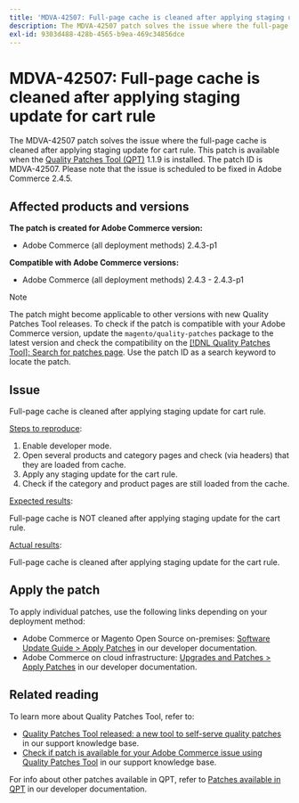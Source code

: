 ```yaml
---
title: 'MDVA-42507: Full-page cache is cleaned after applying staging update for cart rule'
description: The MDVA-42507 patch solves the issue where the full-page cache is cleaned after applying staging update for cart rule. This patch is available when the [Quality Patches Tool (QPT)](/help/announcements/adobe-commerce-announcements/magento-quality-patches-released-new-tool-to-self-serve-quality-patches.md) 1.1.9 is installed. The patch ID is MDVA-42507. Please note that the issue is scheduled to be fixed in Adobe Commerce 2.4.5.
exl-id: 9303d488-428b-4565-b9ea-469c34856dce
---
```

# MDVA-42507: Full-page cache is cleaned after applying staging update for cart rule

The MDVA-42507 patch solves the issue where the full-page cache is cleaned after applying staging update for cart rule. This patch is available when the [Quality Patches Tool (QPT)](/help/announcements/adobe-commerce-announcements/magento-quality-patches-released-new-tool-to-self-serve-quality-patches.md) 1.1.9 is installed. The patch ID is MDVA-42507. Please note that the issue is scheduled to be fixed in Adobe Commerce 2.4.5.

## Affected products and versions

**The patch is created for Adobe Commerce version:**

* Adobe Commerce (all deployment methods) 2.4.3-p1

**Compatible with Adobe Commerce versions:**

* Adobe Commerce (all deployment methods) 2.4.3 - 2.4.3-p1

>[!NOTE]
>
>The patch might become applicable to other versions with new Quality Patches Tool releases. To check if the patch is compatible with your Adobe Commerce version, update the `magento/quality-patches` package to the latest version and check the compatibility on the [[!DNL Quality Patches Tool]: Search for patches page](https://devdocs.magento.com/quality-patches/tool.html#patch-grid). Use the patch ID as a search keyword to locate the patch.

## Issue

Full-page cache is cleaned after applying staging update for cart rule.

<u>Steps to reproduce</u>:

1. Enable developer mode.
1. Open several products and category pages and check (via headers) that they are loaded from cache.
1. Apply any staging update for the cart rule.
1. Check if the category and product pages are still loaded from the cache.

<u>Expected results</u>:

Full-page cache is NOT cleaned after applying staging update for the cart rule.

<u>Actual results</u>:

Full-page cache is cleaned after applying staging update for the cart rule.

## Apply the patch

To apply individual patches, use the following links depending on your deployment method:

* Adobe Commerce or Magento Open Source on-premises: [Software Update Guide > Apply Patches](https://devdocs.magento.com/guides/v2.4/comp-mgr/patching/mqp.html) in our developer documentation.
* Adobe Commerce on cloud infrastructure: [Upgrades and Patches > Apply Patches](https://devdocs.magento.com/cloud/project/project-patch.html) in our developer documentation.

## Related reading

To learn more about Quality Patches Tool, refer to:

* [Quality Patches Tool released: a new tool to self-serve quality patches](/help/announcements/adobe-commerce-announcements/magento-quality-patches-released-new-tool-to-self-serve-quality-patches.md) in our support knowledge base.
* [Check if patch is available for your Adobe Commerce issue using Quality Patches Tool](/help/support-tools/patches-available-in-qpt-tool/check-patch-for-magento-issue-with-magento-quality-patches.md) in our support knowledge base.

For info about other patches available in QPT, refer to [Patches available in QPT](https://devdocs.magento.com/quality-patches/tool.html#patch-grid) in our developer documentation.
